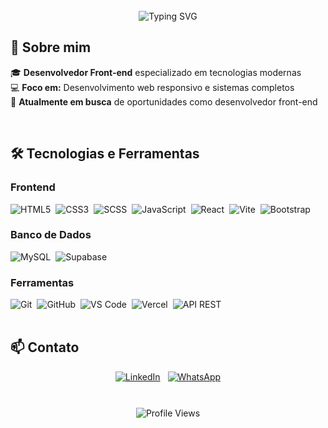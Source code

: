 <br>

<div align="center">
  <img src="https://readme-typing-svg.herokuapp.com/?lines=Rafael+Martins&center=true&size=35&color=58A6FF&font=Fira%20Code&weight=600&pause=1000&repeat=false&width=600&height=70" alt="Typing SVG"/>
</div>

## 👋 Sobre mim

🎓 **Desenvolvedor Front-end** especializado em tecnologias modernas  
💻 **Foco em:** Desenvolvimento web responsivo e sistemas completos  
🚀 **Atualmente em busca** de oportunidades como desenvolvedor front-end

<br>

## 🛠️ Tecnologias e Ferramentas

### **Frontend**
<div style="display: flex; flex-wrap: wrap; gap: 8px; align-items: center;">
  <img src="https://img.shields.io/badge/HTML5-E34F26?style=for-the-badge&logo=html5&logoColor=white" alt="HTML5"/>
  <img src="https://img.shields.io/badge/CSS3-1572B6?style=for-the-badge&logo=css3&logoColor=white" alt="CSS3"/>
  <img src="https://img.shields.io/badge/SCSS-CC6699?style=for-the-badge&logo=sass&logoColor=white" alt="SCSS"/>
  <img src="https://img.shields.io/badge/JavaScript-F7DF1E?style=for-the-badge&logo=javascript&logoColor=black" alt="JavaScript"/>
  <img src="https://img.shields.io/badge/React-20232A?style=for-the-badge&logo=react&logoColor=61DAFB" alt="React"/>
  <img src="https://img.shields.io/badge/Vite-646CFF?style=for-the-badge&logo=vite&logoColor=white" alt="Vite"/>
  <img src="https://img.shields.io/badge/Bootstrap-7952B3?style=for-the-badge&logo=bootstrap&logoColor=white" alt="Bootstrap"/>
</div>

### **Banco de Dados**
<div style="display: flex; flex-wrap: wrap; gap: 8px; align-items: center;">
  <img src="https://img.shields.io/badge/MySQL-00000F?style=for-the-badge&logo=mysql&logoColor=white" alt="MySQL"/>
  <img src="https://img.shields.io/badge/Supabase-3ECF8E?style=for-the-badge&logo=supabase&logoColor=white" alt="Supabase"/>
</div>

### **Ferramentas**
<div style="display: flex; flex-wrap: wrap; gap: 8px; align-items: center;">
  <img src="https://img.shields.io/badge/Git-E34C26?style=for-the-badge&logo=git&logoColor=white" alt="Git"/>
  <img src="https://img.shields.io/badge/GitHub-100000?style=for-the-badge&logo=github&logoColor=white" alt="GitHub"/>
  <img src="https://img.shields.io/badge/VS_Code-0078D4?style=for-the-badge&logo=visual%20studio%20code&logoColor=white" alt="VS Code"/>
  <img src="https://img.shields.io/badge/Vercel-000000?style=for-the-badge&logo=vercel&logoColor=white" alt="Vercel"/>
  <img src="https://img.shields.io/badge/API-REST-4c1?style=for-the-badge&logo=api" alt="API REST"/>
</div>

<br>

## 📫 Contato

<div style="display: flex; justify-content: center; flex-wrap: wrap; gap: 12px; margin-bottom: 16px;">
  <a href="https://www.linkedin.com/in/r4f4ellmartinss/" target="_blank">
    <img src="https://img.shields.io/badge/LinkedIn-0077B5?style=for-the-badge&logo=linkedin&logoColor=white" alt="LinkedIn"/>
  </a>
  <a href="https://wa.me/5575981867371" target="_blank">
    <img src="https://img.shields.io/badge/WhatsApp-25D366?style=for-the-badge&logo=whatsapp&logoColor=white" alt="WhatsApp"/>
  </a>
</div>

<br>

<div align="center" style="margin-top: 8px;">
  <img src="https://komarev.com/ghpvc/?username=r4f4ell&color=brightgreen&style=for-the-badge&label=Visualizações" alt="Profile Views"/>
</div>
